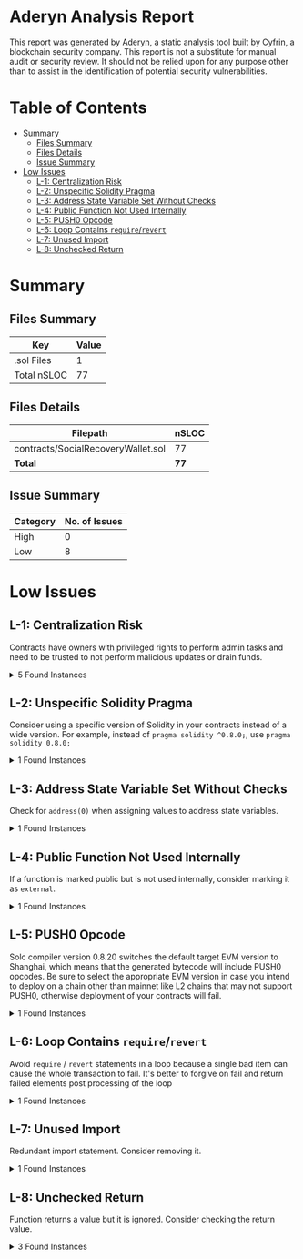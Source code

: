 # Aderyn Analysis Report

This report was generated by [Aderyn](https://github.com/Cyfrin/aderyn), a static analysis tool built by [Cyfrin](https://cyfrin.io), a blockchain security company. This report is not a substitute for manual audit or security review. It should not be relied upon for any purpose other than to assist in the identification of potential security vulnerabilities.
# Table of Contents

- [Summary](#summary)
  - [Files Summary](#files-summary)
  - [Files Details](#files-details)
  - [Issue Summary](#issue-summary)
- [Low Issues](#low-issues)
  - [L-1: Centralization Risk](#l-1-centralization-risk)
  - [L-2: Unspecific Solidity Pragma](#l-2-unspecific-solidity-pragma)
  - [L-3: Address State Variable Set Without Checks](#l-3-address-state-variable-set-without-checks)
  - [L-4: Public Function Not Used Internally](#l-4-public-function-not-used-internally)
  - [L-5: PUSH0 Opcode](#l-5-push0-opcode)
  - [L-6: Loop Contains `require`/`revert`](#l-6-loop-contains-requirerevert)
  - [L-7: Unused Import](#l-7-unused-import)
  - [L-8: Unchecked Return](#l-8-unchecked-return)


# Summary

## Files Summary

| Key | Value |
| --- | --- |
| .sol Files | 1 |
| Total nSLOC | 77 |


## Files Details

| Filepath | nSLOC |
| --- | --- |
| contracts/SocialRecoveryWallet.sol | 77 |
| **Total** | **77** |


## Issue Summary

| Category | No. of Issues |
| --- | --- |
| High | 0 |
| Low | 8 |


# Low Issues

## L-1: Centralization Risk

Contracts have owners with privileged rights to perform admin tasks and need to be trusted to not perform malicious updates or drain funds.

<details><summary>5 Found Instances</summary>


- Found in contracts/SocialRecoveryWallet.sol [Line: 7](contracts/SocialRecoveryWallet.sol#L7)

	```solidity
	contract SocialRecoveryWallet is AccessControl {
	```

- Found in contracts/SocialRecoveryWallet.sol [Line: 41](contracts/SocialRecoveryWallet.sol#L41)

	```solidity
	    function call(address callee, uint256 value, bytes calldata data) external payable onlyOwner {
	```

- Found in contracts/SocialRecoveryWallet.sol [Line: 48](contracts/SocialRecoveryWallet.sol#L48)

	```solidity
	    function signalNewOwner(address _proposedOwner) external onlyRole(GUARDIAN) {
	```

- Found in contracts/SocialRecoveryWallet.sol [Line: 66](contracts/SocialRecoveryWallet.sol#L66)

	```solidity
	    function addGuardian(address _guardian) external onlyOwner {
	```

- Found in contracts/SocialRecoveryWallet.sol [Line: 74](contracts/SocialRecoveryWallet.sol#L74)

	```solidity
	    function removeGuardian(address _guardian) external onlyOwner {
	```

</details>



## L-2: Unspecific Solidity Pragma

Consider using a specific version of Solidity in your contracts instead of a wide version. For example, instead of `pragma solidity ^0.8.0;`, use `pragma solidity 0.8.0;`

<details><summary>1 Found Instances</summary>


- Found in contracts/SocialRecoveryWallet.sol [Line: 2](contracts/SocialRecoveryWallet.sol#L2)

	```solidity
	pragma solidity ^0.8.19;
	```

</details>



## L-3: Address State Variable Set Without Checks

Check for `address(0)` when assigning values to address state variables.

<details><summary>1 Found Instances</summary>


- Found in contracts/SocialRecoveryWallet.sol [Line: 91](contracts/SocialRecoveryWallet.sol#L91)

	```solidity
	        s_owner = _proposedOwner;
	```

</details>



## L-4: Public Function Not Used Internally

If a function is marked public but is not used internally, consider marking it as `external`.

<details><summary>1 Found Instances</summary>


- Found in contracts/SocialRecoveryWallet.sol [Line: 82](contracts/SocialRecoveryWallet.sol#L82)

	```solidity
	    function owner() public view returns (address) {
	```

</details>



## L-5: PUSH0 Opcode

Solc compiler version 0.8.20 switches the default target EVM version to Shanghai, which means that the generated bytecode will include PUSH0 opcodes. Be sure to select the appropriate EVM version in case you intend to deploy on a chain other than mainnet like L2 chains that may not support PUSH0, otherwise deployment of your contracts will fail.

<details><summary>1 Found Instances</summary>


- Found in contracts/SocialRecoveryWallet.sol [Line: 2](contracts/SocialRecoveryWallet.sol#L2)

	```solidity
	pragma solidity ^0.8.19;
	```

</details>



## L-6: Loop Contains `require`/`revert`

Avoid `require` / `revert` statements in a loop because a single bad item can cause the whole transaction to fail. It's better to forgive on fail and return failed elements post processing of the loop

<details><summary>1 Found Instances</summary>


- Found in contracts/SocialRecoveryWallet.sol [Line: 50](contracts/SocialRecoveryWallet.sol#L50)

	```solidity
	        for (uint256 i = 0; i < len; i++) {
	```

</details>



## L-7: Unused Import

Redundant import statement. Consider removing it.

<details><summary>1 Found Instances</summary>


- Found in contracts/SocialRecoveryWallet.sol [Line: 4](contracts/SocialRecoveryWallet.sol#L4)

	```solidity
	import { console2 } from "../lib/forge-std/src/console2.sol";
	```

</details>



## L-8: Unchecked Return

Function returns a value but it is ignored. Consider checking the return value.

<details><summary>3 Found Instances</summary>


- Found in contracts/SocialRecoveryWallet.sol [Line: 25](contracts/SocialRecoveryWallet.sol#L25)

	```solidity
	        _grantRole(GUARDIAN, msg.sender);
	```

- Found in contracts/SocialRecoveryWallet.sol [Line: 28](contracts/SocialRecoveryWallet.sol#L28)

	```solidity
	            _grantRole(GUARDIAN, guardians[i]);
	```

- Found in contracts/SocialRecoveryWallet.sol [Line: 95](contracts/SocialRecoveryWallet.sol#L95)

	```solidity
	        _revokeRole(GUARDIAN, _proposedOwner);
	```

</details>



